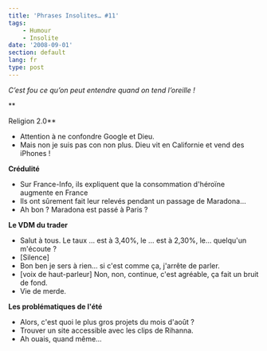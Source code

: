 ```yaml
---
title: 'Phrases Insolites… #11'
tags:
    - Humour
    - Insolite
date: '2008-09-01'
section: default
lang: fr
type: post
---
```


_C’est fou ce qu’on peut entendre quand on tend l’oreille&nbsp;!_

**<!-- more -->

Religion 2.0**
- Attention à ne confondre Google et Dieu.
- Mais non je suis pas con non plus. Dieu vit en Californie et vend des iPhones&nbsp;!

**Crédulité**
- Sur France-Info, ils expliquent que la consommation d'héroïne augmente en France
- Ils ont sûrement fait leur relevés pendant un passage de Maradona…
- Ah bon&nbsp;? Maradona est passé à Paris&nbsp;?

**Le VDM du trader**
- Salut à tous. Le taux … est à 3,40%, le … est à 2,30%, le… quelqu'un m'écoute&nbsp;?
- [Silence]
- Bon ben je sers à rien… si c'est comme ça, j'arrête de parler.
- [voix de haut-parleur] Non, non, continue, c'est agréable, ça fait un bruit de fond.
- Vie de merde.

**Les problématiques de l'été**
- Alors, c'est quoi le plus gros projets du mois d'août&nbsp;?
- Trouver un site accessible avec les clips de Rihanna.
- Ah ouais, quand même…